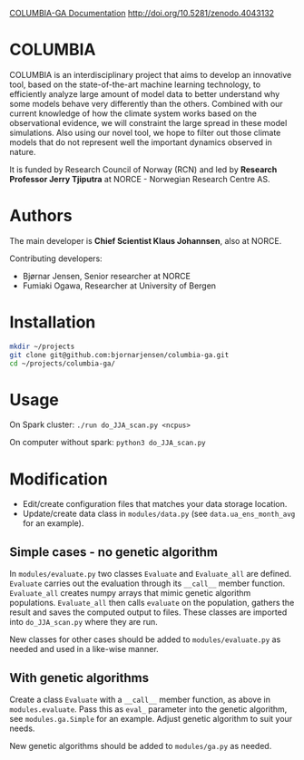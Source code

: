 [COLUMBIA-GA Documentation](https://columbia-ga.readthedocs.io)
http://doi.org/10.5281/zenodo.4043132

# COLUMBIA

COLUMBIA is an interdisciplinary project that aims to develop an innovative tool, based on the state-of-the-art machine learning technology, to efficiently analyze large amount of model data to better understand
why some models behave very differently than the others. Combined with our current knowledge of how the climate system works based on the observational evidence, we will constraint the large spread in these model simulations. Also using our novel tool, we hope to filter out those climate models that do not represent well the important dynamics observed in nature.

It is funded by Research Council of Norway (RCN) and led by **Research Professor Jerry Tjiputra** at NORCE - Norwegian Research Centre AS.

# Authors

The main developer is **Chief Scientist Klaus Johannsen**, also at NORCE. 

Contributing developers:

- Bjørnar Jensen, Senior researcher at NORCE
- Fumiaki Ogawa, Researcher at University of Bergen

# Installation

```bash
mkdir ~/projects
git clone git@github.com:bjornarjensen/columbia-ga.git
cd ~/projects/columbia-ga/
```

# Usage

On Spark cluster:
```./run do_JJA_scan.py <ncpus>```

On computer without spark:
```python3 do_JJA_scan.py```


# Modification

- Edit/create configuration files that matches your data storage location.
- Update/create data class in `modules/data.py` (see `data.ua_ens_month_avg` for an example).

## Simple cases - no genetic algorithm

In `modules/evaluate.py` two classes `Evaluate` and `Evaluate_all` are defined. `Evaluate` carries out the evaluation through its `__call__` member function. `Evaluate_all` creates numpy arrays that mimic genetic algorithm populations. `Evaluate_all` then calls `evaluate` on the population, gathers the result and saves the computed output to files. These classes are imported
into `do_JJA_scan.py` where they are run.

New classes for other cases should be added to `modules/evaluate.py` as needed
and used in a like-wise manner.

## With genetic algorithms

Create a class `Evaluate` with a `__call__` member function, as above in 
`modules.evaluate`. Pass this as `eval_` parameter into the genetic algorithm, see `modules.ga.Simple` for an example. Adjust genetic algorithm to suit your needs.

New genetic algorithms should be added to `modules/ga.py` as needed.


